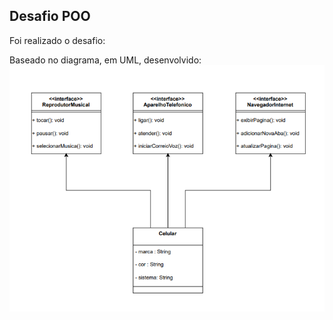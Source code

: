 ## Desafio POO

Foi realizado o desafio:

Baseado no diagrama, em UML, desenvolvido:
![Alt text](image.png)

